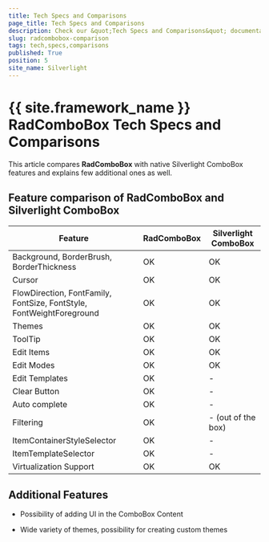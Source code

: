 ```yaml
---
title: Tech Specs and Comparisons
page_title: Tech Specs and Comparisons
description: Check our &quot;Tech Specs and Comparisons&quot; documentation article for the RadComboBox {{ site.framework_name }} control.
slug: radcombobox-comparison
tags: tech,specs,comparisons
published: True
position: 5
site_name: Silverlight
---
```


# {{ site.framework_name }} RadComboBox Tech Specs and Comparisons

This article compares __RadComboBox__ with native Silverlight ComboBox features and explains few additional ones as well.

## Feature comparison of RadComboBox and Silverlight ComboBox

Feature	|	RadComboBox	|	Silverlight ComboBox
---	|	---	|	---
Background, BorderBrush, BorderThickness	|	OK	|	OK
Cursor	|	OK	|	OK
FlowDirection, FontFamily, FontSize, FontStyle, FontWeightForeground	|	OK	|	OK
Themes	|	OK	|	OK
ToolTip	|	OK	|	OK
Edit Items	|	OK	|	OK
Edit Modes	|	OK	|	OK
Edit Templates	|	OK	|	-
Clear Button	|	OK	|	-
Auto complete	|	OK	|	-
Filtering	|	OK	|	- (out of the box)
ItemContainerStyleSelector	|	OK	|	-
ItemTemplateSelector	|	OK	|	-
Virtualization Support	|	OK	|	OK


## Additional Features

* Possibility of adding UI in the ComboBox Content

* Wide variety of themes, possibility for creating custom themes
